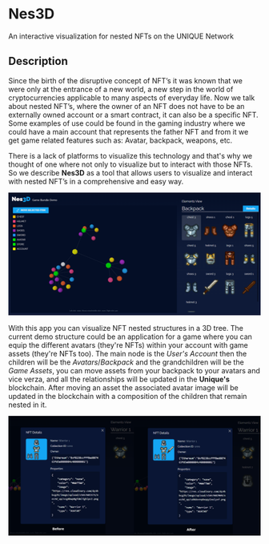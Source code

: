 # Nes3D
An interactive visualization for nested NFTs on the UNIQUE Network

## Description
Since the birth of the disruptive concept of NFT’s it was known that we were only at the entrance of a new world, a new step in the world of cryptocurrencies applicable to many aspects of everyday life. Now we talk about nested NFT’s, where the owner of an NFT does not have to be an externally owned account or a smart contract, it can also be a specific NFT. Some examples of use could be found in the gaming industry where we could have a main account that represents the father NFT and from it we get game related features such as: Avatar, backpack, weapons, etc.

There is a lack of platforms to visualize this technology and that's why we thought of one where not only to visualize but to interact with those NFTs. So we describe **Nes3D** as a tool that allows users to visualize and interact with nested NFT’s in a comprehensive and easy way.

<img src="https://github.com/emoreno911/Nes3D/blob/main/webapp/public/nes3d-2.PNG?raw=true" alt="image" />

With this app you can visualize NFT nested structures in a 3D tree. The current demo structure could be an application for a game where you can equip the different avatars (they're NFTs) within your account with game assets (they're NFTs too). The main node is the *User's Account* then the children will be the *Avatars*/*Backpack* and the grandchildren will be the *Game Assets*, you can move assets from your backpack to your avatars and vice verza, and all the relationships will be updated in the **Unique's** blockchain. After moving an asset the associated avatar image will be updated in the blockchain with a composition of the children that remain nested in it.

<img src="https://github.com/emoreno911/Nes3D/blob/main/webapp/public/nes3d-12.PNG?raw=true" alt="image" />
